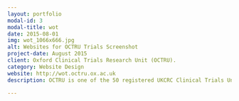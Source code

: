 ```yaml
---
layout: portfolio
modal-id: 3
modal-title: wot
date: 2015-08-01
img: wot_1066x666.jpg
alt: Websites for OCTRU Trials Screenshot
project-date: August 2015
client: Oxford Clinical Trials Research Unit (OCTRU).
category: Website Design
website: http://wot.octru.ox.ac.uk
description: OCTRU is one of the 50 registered UKCRC Clinical Trials Units. OCTRU is located at the University of Oxford. Tim Cranston, (employee of OCTRU and lead programmer of Cranston IT) create a website system that allows websites for trials to be quickly and simply created... 

---
```

